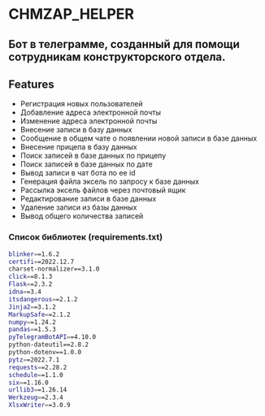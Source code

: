 # CHMZAP_HELPER
## Бот в телеграмме, созданный для помощи сотрудникам конструкторского отдела.



## Features

- Регистрация новых пользователей
- Добавление адреса электронной почты
- Изменение адреса электронной почты
- Внесение записи в базу данных
- Сообщение в общем чате о появлении новой записи в базе данных
- Внесение прицепа в базу данных
- Поиск записей в базе данных по прицепу
- Поиск записей в базе данных по дате
- Вывод записи в чат бота по ее id
- Генерация файла эксель по запросу к базе данных
- Рассылка эксель файлов через почтовый ящик
- Редактирование записи в базе данных
- Удаление записи из базы данных
- Вывод общего количества записей

### Список библиотек (requirements.txt)
```sh
blinker==1.6.2
certifi==2022.12.7
charset-normalizer==3.1.0
click==8.1.3
Flask==2.3.2
idna==3.4
itsdangerous==2.1.2
Jinja2==3.1.2
MarkupSafe==2.1.2
numpy==1.24.2
pandas==1.5.3
pyTelegramBotAPI==4.10.0
python-dateutil==2.8.2
python-dotenv==1.0.0
pytz==2022.7.1
requests==2.28.2
schedule==1.1.0
six==1.16.0
urllib3==1.26.14
Werkzeug==2.3.4
XlsxWriter==3.0.9
```
